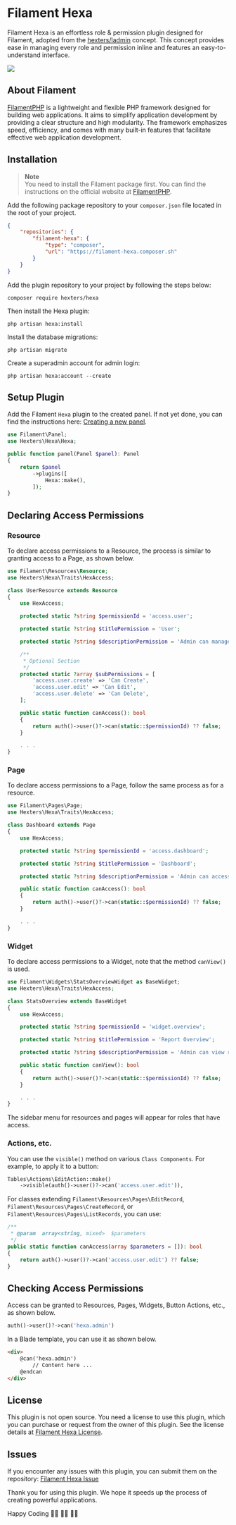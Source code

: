 # Filament Hexa

Filament Hexa is an effortless role & permission plugin designed for Filament, adopted from the [hexters/ladmin](https://github.com/hexters/ladmin) concept. This concept provides ease in managing every role and permission inline and features an easy-to-understand interface.

![](https://github.com/hexters/assets/blob/main/hexa/v1/edit.png?raw=true)

## About Filament
[FilamentPHP](https://filamentphp.com/) is a lightweight and flexible PHP framework designed for building web applications. It aims to simplify application development by providing a clear structure and high modularity. The framework emphasizes speed, efficiency, and comes with many built-in features that facilitate effective web application development.

## Installation

> **Note** <br>
You need to install the Filament package first. You can find the instructions on the official website at [FilamentPHP](https://filamentphp.com).

Add the following package repository to your `composer.json` file located in the root of your project.
```json
{
    "repositories": {
        "filament-hexa": {
            "type": "composer",
            "url": "https://filament-hexa.composer.sh"
        }
    }
}
```

Add the plugin repository to your project by following the steps below:
```
composer require hexters/hexa
```

Then install the Hexa plugin:
```
php artisan hexa:install
```

Install the database migrations:
```
php artisan migrate
```

Create a superadmin account for admin login:
```
php artisan hexa:account --create
```

## Setup Plugin

Add the Filament `Hexa` plugin to the created panel. If not yet done, you can find the instructions here: [Creating a new panel](https://filamentphp.com/docs/3.x/panels/configuration#creating-a-new-panel).

```php
use Filament\Panel;
use Hexters\Hexa\Hexa;

public function panel(Panel $panel): Panel
{
    return $panel
        ->plugins([
            Hexa::make(),
        ]);
}
```

## Declaring Access Permissions 

### Resource

To declare access permissions to a Resource, the process is similar to granting access to a Page, as shown below.

```php
use Filament\Resources\Resource;
use Hexters\Hexa\Traits\HexAccess;

class UserResource extends Resource
{
    use HexAccess;

    protected static ?string $permissionId = 'access.user';

    protected static ?string $titlePermission = 'User';

    protected static ?string $descriptionPermission = 'Admin can manage User accounts';

    /**
     * Optional Section
     */
    protected static ?array $subPermissions = [
        'access.user.create' => 'Can Create',
        'access.user.edit' => 'Can Edit',
        'access.user.delete' => 'Can Delete',
    ];

    public static function canAccess(): bool
    {
        return auth()->user()?->can(static::$permissionId) ?? false;
    }

    . . .
}
```

### Page

To declare access permissions to a Page, follow the same process as for a resource.

```php
use Filament\Pages\Page;
use Hexters\Hexa\Traits\HexAccess;

class Dashboard extends Page
{
    use HexAccess;

    protected static ?string $permissionId = 'access.dashboard';

    protected static ?string $titlePermission = 'Dashboard';

    protected static ?string $descriptionPermission = 'Admin can access the dashboard page';

    public static function canAccess(): bool
    {
        return auth()->user()?->can(static::$permissionId) ?? false;
    }

    . . .
}
```

### Widget

To declare access permissions to a Widget, note that the method `canView()` is used.

```php
use Filament\Widgets\StatsOverviewWidget as BaseWidget;
use Hexters\Hexa\Traits\HexAccess;

class StatsOverview extends BaseWidget
{
    use HexAccess;

    protected static ?string $permissionId = 'widget.overview';

    protected static ?string $titlePermission = 'Report Overview';

    protected static ?string $descriptionPermission = 'Admin can view report overview';

    public static function canView(): bool
    {
        return auth()->user()?->can(static::$permissionId) ?? false;
    }

    . . .
}
```

The sidebar menu for resources and pages will appear for roles that have access.

### Actions, etc.

You can use the `visible()` method on various `Class Components`. For example, to apply it to a button:

```php
Tables\Actions\EditAction::make()
    ->visible(auth()->user()?->can('access.user.edit')),
```

For classes extending `Filament\Resources\Pages\EditRecord`, `Filament\Resources\Pages\CreateRecord`, or `Filament\Resources\Pages\ListRecords`, you can use:
```php
/**
 * @param  array<string, mixed>  $parameters
 */
public static function canAccess(array $parameters = []): bool
{
    return auth()->user()?->can('access.user.edit') ?? false;
}
```

## Checking Access Permissions

Access can be granted to Resources, Pages, Widgets, Button Actions, etc., as shown below.

```php
auth()->user()?->can('hexa.admin')
```

In a Blade template, you can use it as shown below.

```html
<div>
    @can('hexa.admin')
        // Content here ...
    @endcan
</div>
```

## License
This plugin is not open source. You need a license to use this plugin, which you can purchase or request from the owner of this plugin. See the license details at [Filament Hexa License](https://github.com/hexters/hexa-docs/blob/main/LICENSE.md).

## Issues

If you encounter any issues with this plugin, you can submit them on the repository: 
[Filament Hexa Issue](https://github.com/hexters/hexa-docs/issues)

Thank you for using this plugin. We hope it speeds up the process of creating powerful applications.

Happy Coding 🧑‍💻 🧑‍💻 🧑‍💻
